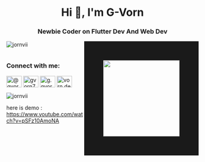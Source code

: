 <h1 align="center">Hi 👋, I'm G-Vorn</h1>
<h3 align="center">Newbie Coder on Flutter Dev And Web Dev</h3>
<img align="right" src="https://cdn.dribbble.com/users/698857/screenshots/2956148/final-animation.gif" width=200 border=50%>
<p align="left"> <img src="https://komarev.com/ghpvc/?username=jornvii&label=Profile%20views&color=0e75b6&style=flat" alt="jornvii" /> </p>

<p align="left"> <a href="https://twitter.com/" target="blank"><img src="https://img.shields.io/twitter/follow/?logo=twitter&style=for-the-badge" alt="" /></a> </p>



<h3 align="left">Connect with me:</h3>
<p align="left">
<a href="https://codepen.io/@gvorn7" target="blank"><img align="center" src="https://raw.githubusercontent.com/rahuldkjain/github-profile-readme-generator/master/src/images/icons/Social/codepen.svg" alt="@gvorn7" height="30" width="40" /></a>
<a href="https://dev.to/gvorn7" target="blank"><img align="center" src="https://raw.githubusercontent.com/rahuldkjain/github-profile-readme-generator/master/src/images/icons/Social/devto.svg" alt="gvorn7" height="30" width="40" /></a>
<a href="https://fb.com/g.gvorn.3" target="blank"><img align="center" src="https://raw.githubusercontent.com/rahuldkjain/github-profile-readme-generator/master/src/images/icons/Social/facebook.svg" alt="g.gvorn.3" height="30" width="40" /></a>
<a href="https://instagram.com/vorn.dev" target="blank"><img align="center" src="https://raw.githubusercontent.com/rahuldkjain/github-profile-readme-generator/master/src/images/icons/Social/instagram.svg" alt="vorn.dev" height="30" width="40" /></a>
</p>

<p><img align="center" src="https://github-readme-stats.vercel.app/api/top-langs?username=jornvii&show_icons=true&locale=en&layout=compact" alt="jornvii" /></p>


 here is demo : https://www.youtube.com/watch?v=pSFz10AmoNA
